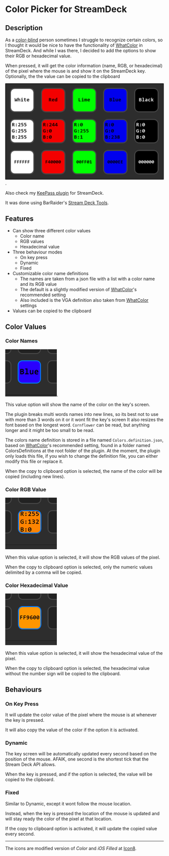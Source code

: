 # Color Picker for StreamDeck

## Description

As a [color-blind](https://en.wikipedia.org/wiki/Color_blindness) person sometimes I struggle to recognize certain colors, so I thought it would be nice to have the functionality of [WhatColor](http://www.hikarun.com/e/) in StreamDeck. And while I was there, I decided to add the options to show their RGB or hexadecimal value.

When pressed, it will get the color information (name, RGB, or hexadecimal) of the pixel where the mouse is and show it on the StreamDeck key. Optionally, the the value can be copied to the clipboard

![color-picker](images/color-picker.png).

Also check my [KeePass plugin](https://github.com/VictorGrycuk/StreamDeck-KeePass) for StreamDeck.

It was done using BarRaider's [Stream Deck Tools](https://github.com/BarRaider/streamdeck-tools).



## Features

- Can show three different color values
  - Color name
  - RGB values
  - Hexadecimal value
- Three behaviour modes
  - On key press
  - Dynamic
  - Fixed
- Customizable color name definitions
  - The names are taken from a json file with a list with a color name and its RGB value
  - The default is a slightly modified version of [WhatColor](http://www.hikarun.com/e/)'s recommended setting
  - Also included is the VGA definition also taken from [WhatColor](http://www.hikarun.com/e/) settings
- Values can be copied to the clipboard



## Color Values

### Color Names

![color-picker](images/cycle-name.gif).

This value option will show the name of the color on the key's screen.

The plugin breaks multi words names into new lines, so its best not to use with more than 3 words on it or it wont fit the key's screen It also resizes the font based on the longest word. `Cornflower` can be read, but anything longer and it might be too small to be read.

The colors name definition is stored in a file named `Colors.definition.json`, based on [WhatColor](http://www.hikarun.com/e/)'s recommended setting, found in a folder named ColorsDefinitions at the root folder of the plugin. At the moment, the plugin only loads this file, if you wish to change the definition file, you can either modify this file or replace it.

When the copy to clipboard option is selected, the name of the color will be copied (including new lines).

### Color RGB Value

![color-picker](images/cycle-rgb.gif)

When this value option is selected, it will show the RGB values of the pixel.

When the copy to clipboard option is selected, only the numeric values delimited by a comma will be copied.

### Color Hexadecimal Value

![color-picker](images/cycle-hexa.gif)

When this value option is selected, it will show the hexadecimal value of the pixel.

When the copy to clipboard option is selected, the hexadecimal value without the number sign will be copied to the clipboard.



## Behaviours

### On Key Press

It will update the color value of the pixel where the mouse is at whenever the key is pressed.

It will also copy the value of the color if the option it is activated.

### Dynamic

The key screen will be automatically updated every second based on the position of the mouse. AFAIK, one second is the shortest tick that the Stream Deck API allows.

When the key is pressed, and if the option is selected, the value will be copied to the clipboard.

### Fixed

Similar to Dynamic, except it wont follow the mouse location.

Instead, when the key is pressed the location of the mouse is updated and will stay ready the color of the pixel at that location.

If the copy to clipboard option is activated, it will update the copied value every second.

* * *

The icons are modified version of _Color_ and _iOS Filled_ at [Icon8](https://icons8.com).
